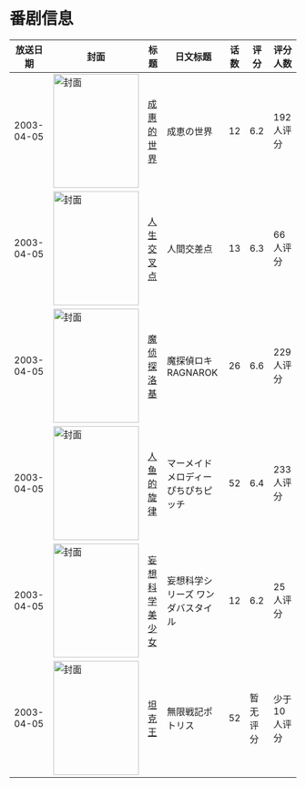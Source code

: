 # 番剧信息

|放送日期|封面|标题|日文标题|话数|评分|评分人数|
|---|---|---|---|---|---|---|
|2003-04-05|<img src="https://lain.bgm.tv/pic/cover/c/49/d4/2450_OwoKk.jpg" alt="封面" style="width:150px;height:200px;object-fit:cover;">|[成惠的世界](https://bangumi.tv/subject/2450)|成恵の世界|12|6.2|192人评分|
|2003-04-05|<img src="https://lain.bgm.tv/pic/cover/c/c6/7b/5964_NeoJ5.jpg" alt="封面" style="width:150px;height:200px;object-fit:cover;">|[人生交叉点](https://bangumi.tv/subject/5964)|人間交差点|13|6.3|66人评分|
|2003-04-05|<img src="https://lain.bgm.tv/pic/cover/c/97/39/8415_fmh66.jpg" alt="封面" style="width:150px;height:200px;object-fit:cover;">|[魔侦探洛基](https://bangumi.tv/subject/8415)|魔探偵ロキ RAGNAROK|26|6.6|229人评分|
|2003-04-05|<img src="https://lain.bgm.tv/pic/cover/c/aa/a7/30515_1kDAD.jpg" alt="封面" style="width:150px;height:200px;object-fit:cover;">|[人鱼的旋律](https://bangumi.tv/subject/30515)|マーメイドメロディーぴちぴちピッチ|52|6.4|233人评分|
|2003-04-05|<img src="https://lain.bgm.tv/pic/cover/c/65/a4/104176_L1776.jpg" alt="封面" style="width:150px;height:200px;object-fit:cover;">|[妄想科学美少女](https://bangumi.tv/subject/104176)|妄想科学シリーズ ワンダバスタイル|12|6.2|25人评分|
|2003-04-05|<img src="https://lain.bgm.tv/pic/cover/c/af/7d/209595_FQwWx.jpg" alt="封面" style="width:150px;height:200px;object-fit:cover;">|[坦克王](https://bangumi.tv/subject/209595)|無限戦記ポトリス|52|暂无评分|少于10人评分|
